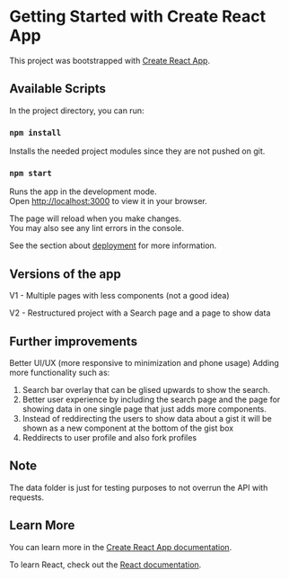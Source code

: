 # Getting Started with Create React App

This project was bootstrapped with [Create React App](https://github.com/facebook/create-react-app).

## Available Scripts

In the project directory, you can run:

### `npm install`

Installs the needed project modules since they are not pushed on git.

### `npm start`

Runs the app in the development mode.\
Open [http://localhost:3000](http://localhost:3000) to view it in your browser.

The page will reload when you make changes.\
You may also see any lint errors in the console.


See the section about [deployment](https://facebook.github.io/create-react-app/docs/deployment) for more information.

## Versions of the app

V1 - Multiple pages with less components (not a good idea)

V2 - Restructured project with a Search page and a page to show data

## Further improvements

Better UI/UX (more responsive to minimization and phone usage)
Adding more functionality such as:
 1. Search bar overlay that can be glised upwards to show the search.
 2. Better user experience by including the search page and the page for showing data in one single page that just adds more components.
 3. Instead of reddirecting the users to show data about a gist it will be shown as a new component at the bottom of the gist box
 4. Reddirects to user profile and also fork profiles

## Note

The data folder is just for testing purposes to not overrun the API with requests.

## Learn More

You can learn more in the [Create React App documentation](https://facebook.github.io/create-react-app/docs/getting-started).

To learn React, check out the [React documentation](https://reactjs.org/).
